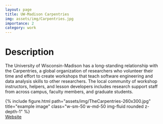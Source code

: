 ```yaml
---
layout: page
title: UW-Madison Carpentries
img: assets/img/Carpentries.jpg
importance: 2
category: work
---
```

<h1>Description</h1>

The University of Wisconsin-Madison has a long-standing relationship with the Carpentries, a global organization of researchers who volunteer their time and effort to create workshops that teach software engineering and data analysis skills to other researchers. The local community of workshop instructors, helpers, and lesson developers includes research support staff from across campus, faculty members, and graduate students.

<div class="row">
    <div class="col-sm mt-3 mt-md-0">
        {% include figure.html path="assets/img/TheCarpentries-260x300.jpg" title="example image" class="w-sm-50 w-md-50 img-fluid rounded z-depth-1" %}
    </div>
</div>

<a href="https://datascience.wisc.edu/uw-madison-carpentries-community/" target="_blank" class="mt-4 uw-button justify-content-center">
    Website
</a>

